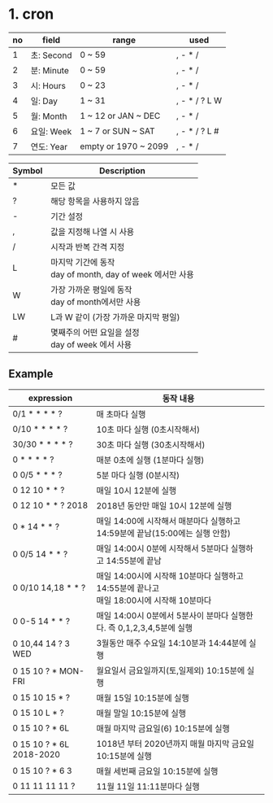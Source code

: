 # 1. cron
| no | field | range | used | 
|----|-------|-------|------|
| 1  | 초: Second | 0 ~ 59 | , - * /
| 2  | 분: Minute | 0 ~ 59 | , - * /
| 3  | 시: Hours  | 0 ~ 23 | , - * /
| 4  | 일: Day    | 1 ~ 31 | , - * / ? L W
| 5  | 월: Month  | 1 ~ 12 or JAN ~ DEC  | , - * /
| 6  | 요일: Week | 1 ~ 7 or SUN ~ SAT   | , - * / ? L #
| 7  | 연도: Year | empty or 1970 ~ 2099 | , - * /

| Symbol | Description |
|--------|-------------|
| *      | 모든 값                     |
| ?      | 해당 항목을 사용하지 않음    |
| -      | 기간 설정                   |
| ,      | 값을 지정해 나열 시 사용     |
| /      | 시작과 반복 간격 지정        |
| L      | 마지막 기간에 동작 <br> day of month, day of week 에서만 사용 |
| W      | 가장 가까운 평일에 동작 <br> day of month에서만 사용          |
| LW     | L과 W 같이 (가장 가까운 마지막 평일)                          |
| #      | 몇째주의 어떤 요일을 설정 <br> day of week 에서 사용          |

## Example
| expression | 동작 내용 | 
|------------|----------|
| 0/1 * * * * ?	        | 매 초마다 실행 |
| 0/10 * * * * ?	    | 10초 마다 실행 (0초시작해서) |
| 30/30 * * * * ?	    | 30초 마다 실행 (30초시작해서) |
| 0 * * * * ?	        | 매분 0초에 실행 (1분마다 실행) |
| 0 0/5 * * * ?	        | 5분 마다 실행 (0분시작) |
| 0 12 10 * * ?	        | 매일 10시 12분에 실행 |
| 0 12 10 * * ? 2018	| 2018년 동안만 매일 10시 12분에 실행 |
| 0 * 14 * * ?	        | 매일 14:00에 시작해서 매분마다 실행하고 14:59분에 끝남(15:00에는 실행 안함) |
| 0 0/5 14 * * ?	    | 매일 14:00시 0분에 시작해서 5분마다 실행하고 14:55분에 끝남 |
| 0 0/10 14,18 * * ?	| 매일 14:00시에 시작해 10분마다 실행하고 14:55분에 끝나고<br>매일 18:00시에 시작해 10분마다  |실행하고 18:55분에 끝난다.
| 0 0-5 14 * * ?	    | 매일 14:00시 0분에서 5분사이 분마다 실행한다. 즉 0,1,2,3,4,5분에 실행 |
| 0 10,44 14 ? 3 WED	| 3월동안 매주 수요일 14:10분과 14:44분에 실행 |
| 0 15 10 ? * MON-FRI	| 월요일서 금요일까지(토,일제외) 10:15분에 실행 |
| 0 15 10 15 * ?	    | 매월 15일 10:15분에 실행 |
| 0 15 10 L * ?	        | 매월 말일 10:15분에 실행 |
| 0 15 10 ? * 6L	    | 매월 마지막 금요일(6) 10:15분에 실행 |
| 0 15 10 ? * 6L 2018-2020	| 1018년 부터 2020년까지 매월 마지막 금요일 10:15분에 실행 |
| 0 15 10 ? * 6 3	    | 매월 세번째 금요일 10:15분에 실행 |
| 0 11 11 11 11 ?	    | 11월 11일 11:11분마다 실행 |